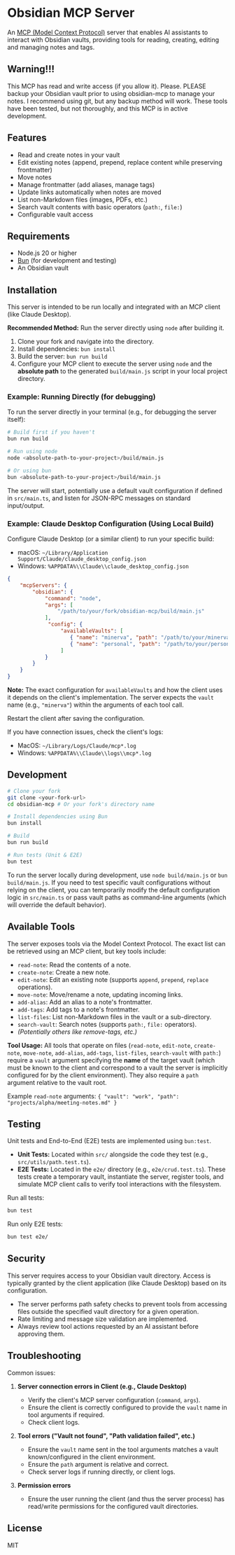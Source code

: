 # Obsidian MCP Server

An [MCP (Model Context Protocol)](https://modelcontextprotocol.io) server that enables AI assistants to interact with Obsidian vaults, providing tools for reading, creating, editing and managing notes and tags.

## Warning!!!

This MCP has read and write access (if you allow it). Please. PLEASE backup your Obsidian vault prior to using obsidian-mcp to manage your notes. I recommend using git, but any backup method will work. These tools have been tested, but not thoroughly, and this MCP is in active development.

## Features

- Read and create notes in your vault
- Edit existing notes (append, prepend, replace content while preserving frontmatter)
- Move notes
- Manage frontmatter (add aliases, manage tags)
- Update links automatically when notes are moved
- List non-Markdown files (images, PDFs, etc.)
- Search vault contents with basic operators (`path:`, `file:`)
- Configurable vault access

## Requirements

- Node.js 20 or higher
- [Bun](https://bun.sh/) (for development and testing)
- An Obsidian vault

## Installation

This server is intended to be run locally and integrated with an MCP client (like Claude Desktop).

**Recommended Method:** Run the server directly using `node` after building it.

1.  Clone your fork and navigate into the directory.
2.  Install dependencies: `bun install`
3.  Build the server: `bun run build`
4.  Configure your MCP client to execute the server using `node` and the **absolute path** to the generated `build/main.js` script in your local project directory.

### Example: Running Directly (for debugging)

To run the server directly in your terminal (e.g., for debugging the server itself):

```bash
# Build first if you haven't
bun run build

# Run using node
node <absolute-path-to-your-project>/build/main.js

# Or using bun
bun <absolute-path-to-your-project>/build/main.js
```
The server will start, potentially use a default vault configuration if defined in `src/main.ts`, and listen for JSON-RPC messages on standard input/output.

### Example: Claude Desktop Configuration (Using Local Build)

Configure Claude Desktop (or a similar client) to run your specific build:

- macOS: `~/Library/Application Support/Claude/claude_desktop_config.json`
- Windows: `%APPDATA%\\Claude\\claude_desktop_config.json`

```json
{
    "mcpServers": {
        "obsidian": {
            "command": "node",
            "args": [
                "/path/to/your/fork/obsidian-mcp/build/main.js"
            ],
             "config": {
                 "availableVaults": [
                    { "name": "minerva", "path": "/path/to/your/minerva/vault" },
                    { "name": "personal", "path": "/path/to/your/personal/vault" }
                 ]
            }
        }
    }
}
```

**Note:** The exact configuration for `availableVaults` and how the client uses it depends on the client's implementation. The server expects the `vault` name (e.g., `"minerva"`) within the arguments of each tool call.

Restart the client after saving the configuration.

If you have connection issues, check the client's logs:
- MacOS: `~/Library/Logs/Claude/mcp*.log`
- Windows: `%APPDATA%\\Claude\\logs\\mcp*.log`

## Development

```bash
# Clone your fork
git clone <your-fork-url>
cd obsidian-mcp # Or your fork's directory name

# Install dependencies using Bun
bun install

# Build
bun run build

# Run tests (Unit & E2E)
bun test
```

To run the server locally during development, use `node build/main.js` or `bun build/main.js`. If you need to test specific vault configurations without relying on the client, you can temporarily modify the default configuration logic in `src/main.ts` or pass vault paths as command-line arguments (which will override the default behavior).

## Available Tools

The server exposes tools via the Model Context Protocol. The exact list can be retrieved using an MCP client, but key tools include:

-   `read-note`: Read the contents of a note.
-   `create-note`: Create a new note.
-   `edit-note`: Edit an existing note (supports `append`, `prepend`, `replace` operations).
-   `move-note`: Move/rename a note, updating incoming links.
-   `add-alias`: Add an alias to a note's frontmatter.
-   `add-tags`: Add tags to a note's frontmatter.
-   `list-files`: List non-Markdown files in the vault or a sub-directory.
-   `search-vault`: Search notes (supports `path:`, `file:` operators).
-   _(Potentially others like remove-tags, etc.)_

**Tool Usage:** All tools that operate on files (`read-note`, `edit-note`, `create-note`, `move-note`, `add-alias`, `add-tags`, `list-files`, `search-vault` with `path:`) require a `vault` argument specifying the **name** of the target vault (which must be known to the client and correspond to a vault the server is implicitly configured for by the client environment). They also require a `path` argument relative to the vault root.

Example `read-note` arguments:
`{ "vault": "work", "path": "projects/alpha/meeting-notes.md" }`

## Testing

Unit tests and End-to-End (E2E) tests are implemented using `bun:test`.

-   **Unit Tests:** Located within `src/` alongside the code they test (e.g., `src/utils/path.test.ts`).
-   **E2E Tests:** Located in the `e2e/` directory (e.g., `e2e/crud.test.ts`). These tests create a temporary vault, instantiate the server, register tools, and simulate MCP client calls to verify tool interactions with the filesystem.

Run all tests:
```bash
bun test
```

Run only E2E tests:
```bash
bun test e2e/
```

## Security

This server requires access to your Obsidian vault directory. Access is typically granted by the client application (like Claude Desktop) based on its configuration.

-   The server performs path safety checks to prevent tools from accessing files outside the specified vault directory for a given operation.
-   Rate limiting and message size validation are implemented.
-   Always review tool actions requested by an AI assistant before approving them.

## Troubleshooting

Common issues:

1.  **Server connection errors in Client (e.g., Claude Desktop)**
    *   Verify the client's MCP server configuration (`command`, `args`).
    *   Ensure the client is correctly configured to provide the `vault` name in tool arguments if required.
    *   Check client logs.

2.  **Tool errors ("Vault not found", "Path validation failed", etc.)**
    *   Ensure the `vault` name sent in the tool arguments matches a vault known/configured in the client environment.
    *   Ensure the `path` argument is relative and correct.
    *   Check server logs if running directly, or client logs.

3.  **Permission errors**
    *   Ensure the user running the client (and thus the server process) has read/write permissions for the configured vault directories.

## License

MIT
